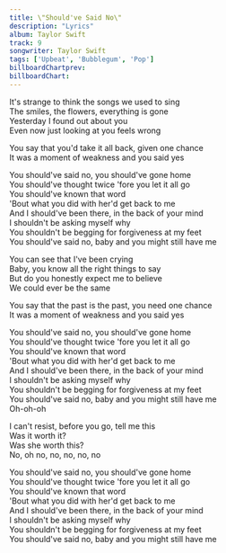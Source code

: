 ```yaml
---
title: \"Should've Said No\"
description: "Lyrics"
album: Taylor Swift
track: 9
songwriter: Taylor Swift
tags: ['Upbeat', 'Bubblegum', 'Pop']
billboardChartprev: 
billboardChart: 
---
```

<p className="verse-one">
It's strange to think the songs we used to sing <br />
The smiles, the flowers, everything is gone <br />
Yesterday I found out about you <br />
Even now just looking at you feels wrong <br />
</p>
<p className="pre-chorus">
You say that you'd take it all back, given one chance <br />
It was a moment of weakness and you said yes <br />
</p>
<p className="chorus">
You should've said no, you should've gone home <br />
You should've thought twice 'fore you let it all go <br />
You should've known that word <br />
'Bout what you did with her'd get back to me <br />
And I should've been there, in the back of your mind <br />
I shouldn't be asking myself why <br />
You shouldn't be begging for forgiveness at my feet <br />
You should've said no, baby and you might still have me <br />
</p>
<p className="verse-two">
You can see that I've been crying <br />
Baby, you know all the right things to say <br />
But do you honestly expect me to believe <br />
We could ever be the same <br />
</p>
<p className="pre-chorus">
You say that the past is the past, you need one chance <br />
It was a moment of weakness and you said yes <br />
</p>
<p className="chorus">
You should've said no, you should've gone home <br />
You should've thought twice 'fore you let it all go <br />
You should've known that word <br />
'Bout what you did with her'd get back to me <br />
And I should've been there, in the back of your mind <br />
I shouldn't be asking myself why <br />
You shouldn't be begging for forgiveness at my feet <br />
You should've said no, baby and you might still have me <br />
Oh-oh-oh <br />
</p>
<p className="bridge">
I can't resist, before you go, tell me this <br />
Was it worth it? <br />
Was she worth this? <br />
No, oh no, no, no, no, no <br />
</p>
<p className="chorus">
You should've said no, you should've gone home <br />
You should've thought twice 'fore you let it all go <br />
You should've known that word <br />
'Bout what you did with her'd get back to me <br />
And I should've been there, in the back of your mind <br />
I shouldn't be asking myself why <br />
You shouldn't be begging for forgiveness at my feet <br />
You should've said no, baby and you might still have me <br />
</p>
